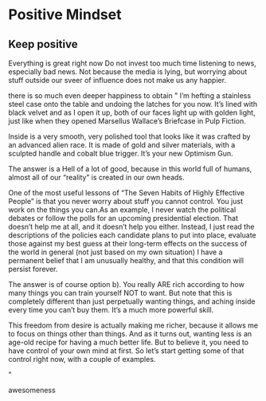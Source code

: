 # Positive Mindset

## Keep positive

Everything is great right now
Do not invest too much time listening to news, especially bad news. Not because the media is lying, but worrying about stuff outside our sveer of influence does not make us any happier.

there is so much even deeper happiness to obtain
"
I’m hefting a stainless steel case onto the table and undoing the latches for you now. It’s lined with black velvet and as I open it up, both of our faces light up with golden light, just like when they opened Marsellus Wallace’s Briefcase in Pulp Fiction.

Inside is a very smooth, very polished tool that looks like it was crafted by an advanced alien race. It is made of gold and silver materials, with a sculpted handle and cobalt blue trigger. It’s your new Optimism Gun.

The answer is a Hell of a lot of good, because in this world full of humans, almost all of our “reality” is created in our own heads.

One of the most useful lessons of “The Seven Habits of Highly Effective People” is that you never worry about stuff you cannot control. You just work on the things you can.As an example, I never watch the political debates or follow the polls for an upcoming presidential election. That doesn’t help me at all, and it doesn’t help you either. Instead, I just read the descriptions of the policies each candidate plans to put into place, evaluate those against my best guess at their long-term effects on the success of the world in general (not just based on my own situation)
I have a permanent belief that I am unusually healthy, and that this condition will persist forever.

The answer is of course option b). You really ARE rich according to how many things you can train yourself NOT to want. But note that this is completely different than just perpetually wanting things, and aching inside every time you can’t buy them. It’s a much more powerful skill.

 This freedom from desire is actually making me richer, because it allows me to focus on things other than things. And as it turns out, wanting less is an age-old recipe for having a much better life. But to believe it, you need to have control of your own mind at first. So let’s start getting some of that control right now, with a couple of examples.


"


awesomeness